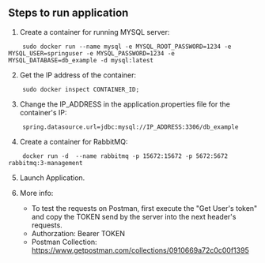 ## Steps to run application

1. Create a container for running MYSQL server:
```
    sudo docker run --name mysql -e MYSQL_ROOT_PASSWORD=1234 -e MYSQL_USER=springuser -e MYSQL_PASSWORD=1234 -e MYSQL_DATABASE=db_example -d mysql:latest
```
2. Get the IP address of the container:
```
    sudo docker inspect CONTAINER_ID;
```
3. Change the IP_ADDRESS in the application.properties file for the container's IP:
```
    spring.datasource.url=jdbc:mysql://IP_ADDRESS:3306/db_example
```
4. Create a container for RabbitMQ: 
```
    docker run -d  --name rabbitmq -p 15672:15672 -p 5672:5672 rabbitmq:3-management
```
5. Launch Application.

6. More info:
   * To test the requests on Postman, first execute the "Get User's token" and copy the TOKEN send by the server into the next header's requests.
   * Authorzation: Bearer TOKEN
   * Postman Collection: https://www.getpostman.com/collections/0910669a72c0c00f1395
